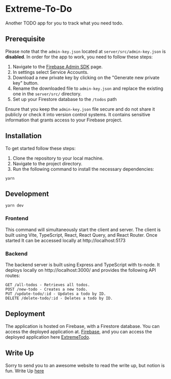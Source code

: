 # Extreme-To-Do
Another TODO app for you to track what you need todo. 

## Prerequisite
Please note that the `admin-key.json` located at `server/src/admin-key.json` is **disabled**. In order for the app to work, you need to follow these steps:

1. Navigate to the [Firebase Admin SDK](https://console.firebase.google.com) page.
2. In settings select Service Accounts.
3. Download a new private key by clicking on the "Generate new private key" button.
4. Rename the downloaded file to `admin-key.json` and replace the existing one in the `server/src/` directory.
5. Set up your Firestore database to the `/todos` path

Ensure that you keep the `admin-key.json` file secure and do not share it publicly or check it into version control systems. It contains sensitive information that grants access to your Firebase project.

  

## Installation
To get started follow these steps:

1. Clone the repository to your local machine.
2. Navigate to the project directory.
3. Run the following command to install the necessary dependencies:

```console
yarn
```

## Development
```console
yarn dev
```
### Frontend
This command will simultaneously start the client and server. The client is built using Vite, TypeScript, React, React Query, and React Router. Once started It can be accessed locally at http://localhost:5173

### Backend
The backend server is built using Express and TypeScript with ts-node. It deploys locally on http://localhost:3000/ and provides the following API routes:


```console
GET /all-todos - Retrieves all todos.
POST /new-todo - Creates a new todo.
PUT /update-todo/:id - Updates a todo by ID.
DELETE /delete-todo/:id - Deletes a todo by ID.
```

## Deployment
The application is hosted on Firebase, with a Firestore database. You can access the deployed application at. 
[Firebase](https://firebase.google.com/), and you can access the deployed application here [ExtremeTodo](https://best-todoapp-ever.web.app/).

## Write Up
Sorry to send you to an awesome website to read the write up, but notion is fun. 
Write Up [here](https://sideways-increase-bec.notion.site/Phin-Writeup-15b634e80ba94c7791a316ca71617d75)
